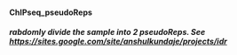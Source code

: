 #### ChIPseq_pseudoReps

##### rabdomly divide the sample into 2 pseudoReps. See https://sites.google.com/site/anshulkundaje/projects/idr
